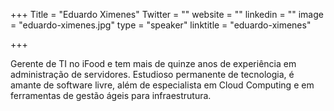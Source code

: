 +++
Title = "Eduardo Ximenes"
Twitter = ""
website = ""
linkedin = ""
image = "eduardo-ximenes.jpg"
type = "speaker"
linktitle = "eduardo-ximenes"

+++

Gerente de TI no iFood e tem mais de quinze anos de experiência em administração de servidores. Estudioso permanente de tecnologia, é amante de software livre, além de especialista em Cloud Computing e em ferramentas de gestão ágeis para infraestrutura.
